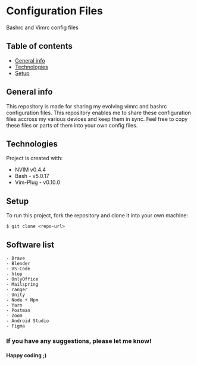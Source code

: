 # Configuration Files

Bashrc and Vimrc config files

## Table of contents

- [General info](#general-info)
- [Technologies](#technologies)
- [Setup](#setup)

## General info

This repository is made for sharing my evolving vimrc and bashrc configuration files.
This repository enables me to share these configuration files accross my various devices and keep them in sync.
Feel free to copy these files or parts of them into your own config files.

## Technologies

Project is created with:

- NVIM v0.4.4
- Bash - v5.0.17
- Vim-Plug - v0.10.0

## Setup

To run this project, fork the repository and clone it into your own machine:

```
$ git clone <repo-url>
```

## Software list

	- Brave
	- Blender
	- VS-Code
	- htop
	- OnlyOffice
	- Mailspring
	- ranger
	- Unity
	- Node + Npm
	- Yarn
	- Postman
	- Zoom
	- Android Studio
	- Figma

### If you have any suggestions, please let me know!

#### Happy coding ;)
